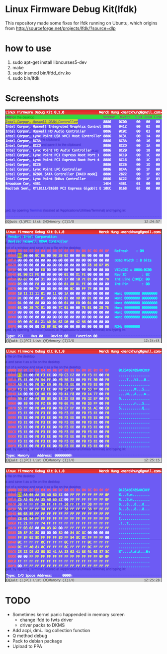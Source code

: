 Linux Firmware Debug Kit(lfdk)
====

This repository made some fixes for lfdk running on Ubuntu, which origins from http://sourceforge.net/projects/lfdk/?source=dlp

how to use
====

1. sudo apt-get install libncurses5-dev
2. make
3. sudo insmod bin/lfdd_drv.ko
4. sudo bin/lfdk

Screenshots
====

![pci list](https://github.com/fcwu/lfdk/raw/master/screenshot/pci_list.png)

![pci register](https://github.com/fcwu/lfdk/raw/master/screenshot/pci_reg.png)

![memory](https://github.com/fcwu/lfdk/raw/master/screenshot/mem.png)

![io space](https://github.com/fcwu/lfdk/raw/master/screenshot/io.png)

TODO
====
* Sometimes kernel panic happended in memory screen
  * change lfdd to fwts driver
  * driver packs to DKMS
* Add acpi, dmi.. log collection function
* Q method debug
* Pack to debian package
* Upload to PPA
